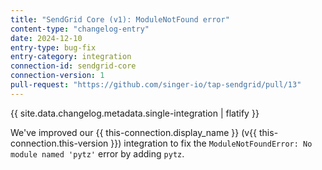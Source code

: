 ```yaml
---
title: "SendGrid Core (v1): ModuleNotFound error"
content-type: "changelog-entry"
date: 2024-12-10
entry-type: bug-fix
entry-category: integration
connection-id: sendgrid-core
connection-version: 1
pull-request: "https://github.com/singer-io/tap-sendgrid/pull/13"
---
```

{{ site.data.changelog.metadata.single-integration | flatify }}

We've improved our {{ this-connection.display_name }} (v{{ this-connection.this-version }}) integration to fix the `ModuleNotFoundError: No module named 'pytz'` error by adding `pytz`.